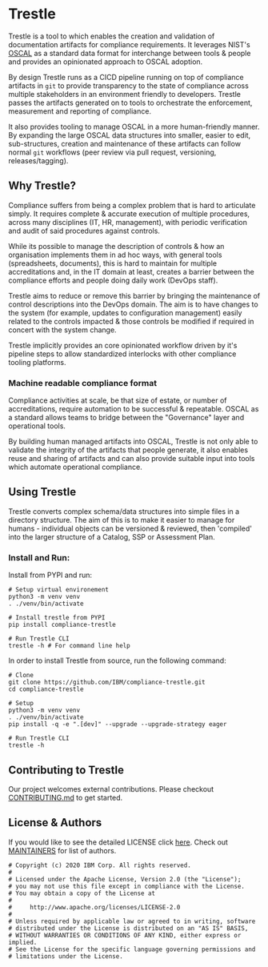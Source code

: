 # Trestle

Trestle is a tool to which enables the creation and validation of documentation artifacts for compliance requirements. It leverages NIST's [OSCAL](<https://pages.nist.gov/OSCAL/documentation/>) as a standard data format for interchange between tools & people and provides an opinionated approach to OSCAL adoption.

By design Trestle runs as a CICD pipeline running on top of compliance artifacts in `git` to provide transparency to the state of compliance across multiple stakeholders in an environment friendly to developers. Trestle passes the artifacts generated on to tools to orchestrate the enforcement, measurement and reporting of compliance.

It also provides tooling to manage OSCAL in a more human-friendly manner. By expanding the large OSCAL data structures into smaller, easier to edit, sub-structures, creation and maintenance of these artifacts can follow normal `git` workflows (peer review via pull request, versioning, releases/tagging).

## Why Trestle?

Compliance suffers from being a complex problem that is hard to articulate simply. It requires complete & accurate execution of multiple procedures, across many disciplines (IT, HR, management), with periodic verification and audit of said procedures against controls.

While its possible to manage the description of controls & how an organisation implements them in ad hoc ways, with general tools (spreadsheets, documents), this is hard to maintain for multiple accreditations and, in the IT domain at least, creates a barrier between the compliance efforts and people doing daily work (DevOps staff).

Trestle aims to reduce or remove this barrier by bringing the maintenance of control descriptions into the DevOps domain. The aim is to have changes to the system (for example, updates to configuration management) easily related to the controls impacted & those controls be modified if required in concert with the system change.

Trestle implicitly provides an core opinionated workflow driven by it's pipeline steps to allow standardized interlocks with other compliance tooling platforms.

### Machine readable compliance format

Compliance activities at scale, be that size of estate, or number of accreditations, require automation to be successful & repeatable. OSCAL as a standard allows teams to bridge between the "Governance" layer and operational tools.

By building human managed artifacts into OSCAL, Trestle is not only able to validate the integrity of the artifacts that people generate, it also enables reuse and sharing of artifacts and can also provide suitable input into tools which automate operational compliance.

## Using Trestle

Trestle converts complex schema/data structures into simple files in a directory structure. The aim of this is to make it easier to manage for humans - individual objects can be versioned & reviewed, then 'compiled' into the larger structure of a Catalog, SSP or Assessment Plan.

### Install and Run:

Install from PYPI and run:
~~~shell
# Setup virtual environement
python3 -m venv venv
. ./venv/bin/activate

# Install trestle from PYPI
pip install compliance-trestle

# Run Trestle CLI
trestle -h # For command line help
~~~

In order to install Trestle from source, run the following command:
~~~shell
# Clone
git clone https://github.com/IBM/compliance-trestle.git
cd compliance-trestle

# Setup
python3 -m venv venv
. ./venv/bin/activate
pip install -q -e ".[dev]" --upgrade --upgrade-strategy eager

# Run Trestle CLI
trestle -h
~~~

## Contributing to Trestle
Our project welcomes external contributions. Please checkout [CONTRIBUTING.md](CONTRIBUTING.md) to get started.

## License & Authors
If you would like to see the detailed LICENSE click [here](LICENSE).
Check out [MAINTAINERS](MAINTAINDERS.md) for list of authors.

```text
# Copyright (c) 2020 IBM Corp. All rights reserved.
#
# Licensed under the Apache License, Version 2.0 (the "License");
# you may not use this file except in compliance with the License.
# You may obtain a copy of the License at
#
#     http://www.apache.org/licenses/LICENSE-2.0
#
# Unless required by applicable law or agreed to in writing, software
# distributed under the License is distributed on an "AS IS" BASIS,
# WITHOUT WARRANTIES OR CONDITIONS OF ANY KIND, either express or implied.
# See the License for the specific language governing permissions and
# limitations under the License.

```